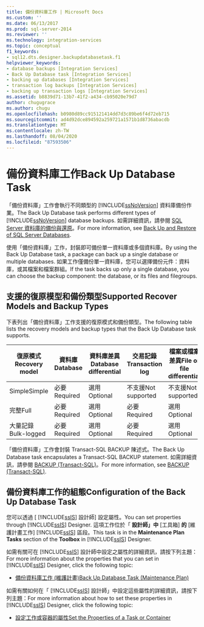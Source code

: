```yaml
---
title: 備份資料庫工作 | Microsoft Docs
ms.custom: ''
ms.date: 06/13/2017
ms.prod: sql-server-2014
ms.reviewer: ''
ms.technology: integration-services
ms.topic: conceptual
f1_keywords:
- sql12.dts.designer.backupdatabasetask.f1
helpviewer_keywords:
- database backups [Integration Services]
- Back Up Database task [Integration Services]
- backing up databases [Integration Services]
- transaction log backups [Integration Services]
- backing up transaction logs [Integration Services]
ms.assetid: b8839d71-13b7-41f2-a434-cb95020e79d7
author: chugugrace
ms.author: chugu
ms.openlocfilehash: b0980d89cc915121414dd7d3c89be6f4d72eb715
ms.sourcegitcommit: ad4d92dce894592a259721a1571b1d8736abacdb
ms.translationtype: MT
ms.contentlocale: zh-TW
ms.lasthandoff: 08/04/2020
ms.locfileid: "87593506"
---
```

# <a name="back-up-database-task"></a><span data-ttu-id="c2c56-102">備份資料庫工作</span><span class="sxs-lookup"><span data-stu-id="c2c56-102">Back Up Database Task</span></span>
  <span data-ttu-id="c2c56-103">「備份資料庫」工作會執行不同類型的 [!INCLUDE[ssNoVersion](../../includes/ssnoversion-md.md)] 資料庫備份作業。</span><span class="sxs-lookup"><span data-stu-id="c2c56-103">The Back Up Database task performs different types of [!INCLUDE[ssNoVersion](../../includes/ssnoversion-md.md)] database backups.</span></span> <span data-ttu-id="c2c56-104">如需詳細資訊，請參閱 [SQL Server 資料庫的備份與還原](../../relational-databases/backup-restore/back-up-and-restore-of-sql-server-databases.md)。</span><span class="sxs-lookup"><span data-stu-id="c2c56-104">For more information, see [Back Up and Restore of SQL Server Databases](../../relational-databases/backup-restore/back-up-and-restore-of-sql-server-databases.md).</span></span>  
  
 <span data-ttu-id="c2c56-105">使用「備份資料庫」工作，封裝即可備份單一資料庫或多個資料庫。</span><span class="sxs-lookup"><span data-stu-id="c2c56-105">By using the Back Up Database task, a package can back up a single database or multiple databases.</span></span> <span data-ttu-id="c2c56-106">如果工作僅備份單一資料庫，您可以選擇備份元件：資料庫，或其檔案和檔案群組。</span><span class="sxs-lookup"><span data-stu-id="c2c56-106">If the task backs up only a single database, you can choose the backup component: the database, or its files and filegroups.</span></span>  
  
## <a name="supported-recover-models-and-backup-types"></a><span data-ttu-id="c2c56-107">支援的復原模型和備份類型</span><span class="sxs-lookup"><span data-stu-id="c2c56-107">Supported Recover Models and Backup Types</span></span>  
 <span data-ttu-id="c2c56-108">下表列出「備份資料庫」工作支援的復原模式和備份類型。</span><span class="sxs-lookup"><span data-stu-id="c2c56-108">The following table lists the recovery models and backup types that the Back Up Database task supports.</span></span>  
  
|<span data-ttu-id="c2c56-109">復原模式</span><span class="sxs-lookup"><span data-stu-id="c2c56-109">Recovery model</span></span>|<span data-ttu-id="c2c56-110">資料庫</span><span class="sxs-lookup"><span data-stu-id="c2c56-110">Database</span></span>|<span data-ttu-id="c2c56-111">資料庫差異</span><span class="sxs-lookup"><span data-stu-id="c2c56-111">Database differential</span></span>|<span data-ttu-id="c2c56-112">交易記錄</span><span class="sxs-lookup"><span data-stu-id="c2c56-112">Transaction log</span></span>|<span data-ttu-id="c2c56-113">檔案或檔案差異</span><span class="sxs-lookup"><span data-stu-id="c2c56-113">File or file differential</span></span>|  
|--------------------|--------------|---------------------------|---------------------|-------------------------------|  
|<span data-ttu-id="c2c56-114">Simple</span><span class="sxs-lookup"><span data-stu-id="c2c56-114">Simple</span></span>|<span data-ttu-id="c2c56-115">必要</span><span class="sxs-lookup"><span data-stu-id="c2c56-115">Required</span></span>|<span data-ttu-id="c2c56-116">選用</span><span class="sxs-lookup"><span data-stu-id="c2c56-116">Optional</span></span>|<span data-ttu-id="c2c56-117">不支援</span><span class="sxs-lookup"><span data-stu-id="c2c56-117">Not supported</span></span>|<span data-ttu-id="c2c56-118">不支援</span><span class="sxs-lookup"><span data-stu-id="c2c56-118">Not supported</span></span>|  
|<span data-ttu-id="c2c56-119">完整</span><span class="sxs-lookup"><span data-stu-id="c2c56-119">Full</span></span>|<span data-ttu-id="c2c56-120">必要</span><span class="sxs-lookup"><span data-stu-id="c2c56-120">Required</span></span>|<span data-ttu-id="c2c56-121">選用</span><span class="sxs-lookup"><span data-stu-id="c2c56-121">Optional</span></span>|<span data-ttu-id="c2c56-122">必要</span><span class="sxs-lookup"><span data-stu-id="c2c56-122">Required</span></span>|<span data-ttu-id="c2c56-123">選用</span><span class="sxs-lookup"><span data-stu-id="c2c56-123">Optional</span></span>|  
|<span data-ttu-id="c2c56-124">大量記錄</span><span class="sxs-lookup"><span data-stu-id="c2c56-124">Bulk-logged</span></span>|<span data-ttu-id="c2c56-125">必要</span><span class="sxs-lookup"><span data-stu-id="c2c56-125">Required</span></span>|<span data-ttu-id="c2c56-126">選用</span><span class="sxs-lookup"><span data-stu-id="c2c56-126">Optional</span></span>|<span data-ttu-id="c2c56-127">必要</span><span class="sxs-lookup"><span data-stu-id="c2c56-127">Required</span></span>|<span data-ttu-id="c2c56-128">選用</span><span class="sxs-lookup"><span data-stu-id="c2c56-128">Optional</span></span>|  
  
 <span data-ttu-id="c2c56-129">「備份資料庫」工作會封裝 Transact-SQL BACKUP 陳述式。</span><span class="sxs-lookup"><span data-stu-id="c2c56-129">The Back Up Database task encapsulates a Transact-SQL BACKUP statement.</span></span> <span data-ttu-id="c2c56-130">如需詳細資訊，請參閱 [BACKUP &#40;Transact-SQL&#41;](/sql/t-sql/statements/backup-transact-sql)。</span><span class="sxs-lookup"><span data-stu-id="c2c56-130">For more information, see [BACKUP &#40;Transact-SQL&#41;](/sql/t-sql/statements/backup-transact-sql).</span></span>  
  
## <a name="configuration-of-the-back-up-database-task"></a><span data-ttu-id="c2c56-131">備份資料庫工作的組態</span><span class="sxs-lookup"><span data-stu-id="c2c56-131">Configuration of the Back Up Database Task</span></span>  
 <span data-ttu-id="c2c56-132">您可以透過 [ [!INCLUDE[ssIS](../../../includes/ssis-md.md)] 設計師] 設定屬性。</span><span class="sxs-lookup"><span data-stu-id="c2c56-132">You can set properties through [!INCLUDE[ssIS](../../../includes/ssis-md.md)] Designer.</span></span> <span data-ttu-id="c2c56-133">這項工作位於「 **設計師」中** [工具箱] **的** [維護計畫工作] [!INCLUDE[ssIS](../../../includes/ssis-md.md)] 區段。</span><span class="sxs-lookup"><span data-stu-id="c2c56-133">This task is in the **Maintenance Plan Tasks** section of the **Toolbox** in [!INCLUDE[ssIS](../../../includes/ssis-md.md)] Designer.</span></span>  
  
 <span data-ttu-id="c2c56-134">如需有關可在 [!INCLUDE[ssIS](../../../includes/ssis-md.md)] 設計師中設定之屬性的詳細資訊，請按下列主題：</span><span class="sxs-lookup"><span data-stu-id="c2c56-134">For more information about the properties that you can set in [!INCLUDE[ssIS](../../../includes/ssis-md.md)] Designer, click the following topic:</span></span>  
  
-   [<span data-ttu-id="c2c56-135">備份資料庫工作 &#40;維護計畫&#41;</span><span class="sxs-lookup"><span data-stu-id="c2c56-135">Back Up Database Task &#40;Maintenance Plan&#41;</span></span>](../../relational-databases/maintenance-plans/options-in-the-back-up-database-task-for-maintenance-plan.md)  
  
 <span data-ttu-id="c2c56-136">如需有關如何在「 [!INCLUDE[ssIS](../../../includes/ssis-md.md)] 設計師」中設定這些屬性的詳細資訊，請按下列主題：</span><span class="sxs-lookup"><span data-stu-id="c2c56-136">For more information about how to set these properties in [!INCLUDE[ssIS](../../../includes/ssis-md.md)] Designer, click the following topic:</span></span>  
  
-   [<span data-ttu-id="c2c56-137">設定工作或容器的屬性</span><span class="sxs-lookup"><span data-stu-id="c2c56-137">Set the Properties of a Task or Container</span></span>](../set-the-properties-of-a-task-or-container.md)  
  
  
